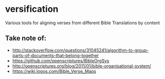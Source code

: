 # versification
Various tools for aligning verses from different Bible Translations by content

## Take note of:
+ http://stackoverflow.com/questions/31045241/algorithm-to-group-parts-of-documents-that-belong-together
+ https://github.com/openscriptures/BibleOrgSys
+ http://openscriptures.org/blog/2011/01/bible-organisational-system/
+ https://wiki.logos.com/Bible_Verse_Maps
